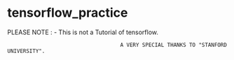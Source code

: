 # tensorflow_practice
PLEASE NOTE : - This is not a Tutorial of tensorflow. 

                                        A VERY SPECIAL THANKS TO "STANFORD UNIVERSITY".
